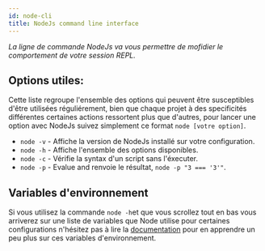 ```yaml
---
id: node-cli
title: NodeJs command line interface
---
```

*La ligne de commande NodeJs va vous permettre de mofidier le comportement de votre session REPL.*

## Options utiles:
Cette liste regroupe l'ensemble des options qui peuvent être susceptibles d'être utilisées réguliérement, bien que chaque projet à des specificités différentes certaines actions ressortent plus que d'autres, pour lancer une option avec NodeJs suivez simplement ce format `node [votre option]`.

* `node -v` - Affiche la version de NodeJs installé sur votre configuration.
* `node -h` - Affiche l'ensemble des options disponibles.
* `node -c` - Vérifie la syntax d'un script sans l'éxecuter.
* `node -p` - Evalue and renvoie le résultat, `node -p "3 === '3'"`.

## Variables d'environnement
Si vous utilisez la commande `node -h`et que vous scrollez tout en bas vous arriverez sur une liste de variables que Node utilise pour certaines configurations n'hésitez pas à lire la [documentation](https://nodejs.org/dist/latest-v10.x/docs/api/cli.html#cli_environment_variables) pour en apprendre un peu plus sur ces variables d'environnement.
